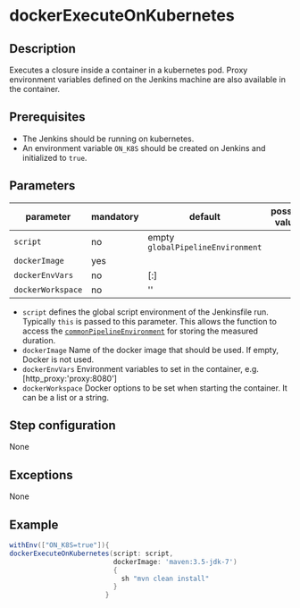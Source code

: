 # dockerExecuteOnKubernetes

## Description

Executes a closure inside a container in a kubernetes pod. Proxy environment variables defined on the Jenkins machine are also available in the container.

## Prerequisites 
* The Jenkins should be running on kubernetes.
* An environment variable `ON_K8S` should be created on Jenkins and initialized to `true`.
 
## Parameters

| parameter          | mandatory | default                           | possible values            |
| -------------------|-----------|-----------------------------------|----------------------------|
| `script`           | no        | empty `globalPipelineEnvironment` |                            |
| `dockerImage`      | yes       |                                   |                            |
| `dockerEnvVars`    | no        | [:]                               |                            |
| `dockerWorkspace`  | no        | ''                                |                            |

* `script` defines the global script environment of the Jenkinsfile run. Typically `this` is passed to this parameter. This allows the function to access the [`commonPipelineEnvironment`](commonPipelineEnvironment.md) for storing the measured duration.
* `dockerImage` Name of the docker image that should be used. If empty, Docker is not used.
* `dockerEnvVars` Environment variables to set in the container, e.g. [http_proxy:'proxy:8080']
* `dockerWorkspace` Docker options to be set when starting the container. It can be a list or a string.

## Step configuration
None

## Exceptions

None

## Example

```groovy
withEnv(["ON_K8S=true"]){
dockerExecuteOnKubernetes(script: script,
                          dockerImage: 'maven:3.5-jdk-7')
                          {
                            sh "mvn clean install" 
                          }
                        }
```




